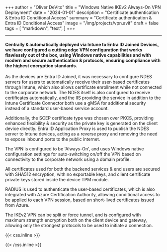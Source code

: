 +++
author = "Oliver DeVito"
title = "Windows Native IKEv2 Always-On VPN Deployment"
date = "2024-01-01"
description = "Certificate authentication & Entra ID Conditional Access"
summary = "Certificate authentication & Entra ID Conditional Access"
image = "/img/projects/vpn.avif"
draft = false
tags = [
    "markdown",
    "text",
]
+++
***
#### Centrally & automatically deployed via Intune to Entra ID Joined Devices, we have configured a cutting edge VPN configuration that works flawlessly out of the box, using Windows native capabilities and with modern and secure authentication & protocols, ensuring compliance with the highest encryption standards.

As the devices are Entra ID Joined, it was necessary to configure NDES servers for users to automatically receive their user-based certificates through Intune, which also allows certificate enrollment while not connected to the corporate network. The NDES itself is also configured to receive certificates automatically, and the IIS providing the service in addition to the Intune Certificate Connector both use a gMSA for additional security instead of a standard user-based service account. 

Additionally, the SCEP certificate type was chosen over PKCS, providing enhanced flexibility & security as the private key is generated on the client device directly. Entra ID Application Proxy is used to publish the NDES server to Intune devices, acting as a reverse proxy and removing the need to expose inbound ports to the public internet.

The VPN is configured to be 'Always-On', and uses Windows native configuration settings for auto-switching on/off the VPN based on connectivity to the corporate network using a domain profile.

All certificates used for both the backend services & end users are secured with SHA512 encryption, with no exportable keys, and client certificate private keys stored inside the device TPM module.

RADIUS is used to authenticate the user-based certificates, which is also integrated with Azure Certification Authority, allowing conditional access to be applied to each VPN session, based on short-lived certificates issued from Azure.

The IKEv2 VPN can be split or force tunnel, and is configured with maximum strength encryption both on the client device and gateway, allowing only the strongest protocols to be used to initiate a connection.


{{< css.inline >}}
<style>
.canon { background: white; width: 100%; height: auto; }
</style>
{{< /css.inline >}}
